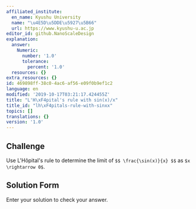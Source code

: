 ```yaml
---
affiliated_institute:
  en_name: Kyushu University
  name: "\u4E5D\u5DDE\u5927\u5B66"
  url: https://www.kyushu-u.ac.jp
editor_id: github.NanoScaleDesign
explanation:
  answer:
    Numeric:
      number: '1.0'
      tolerance:
        percent: '1.0'
  resources: {}
extra_resources: {}
id: 469898ff-38c0-4ac6-af56-e09f0b9ef1c2
language: en
modified: '2019-10-17T03:21:17.424455Z'
title: "L'H\xF4pital's rule with sin(x)/x"
title_id: "lh\xF4pitals-rule-with-sinxx"
topics: []
translations: {}
version: '1.0'
---
```


## Challenge
Use L'Hôpital's rule to determine the limit of
  `$$ \frac{\sin(x)}{x} $$`
as `$x \rightarrow 0$`.


## Solution Form
Enter your solution to check your answer.
